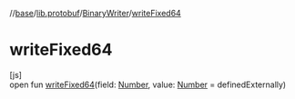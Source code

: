 //[base](../../../index.md)/[lib.protobuf](../index.md)/[BinaryWriter](index.md)/[writeFixed64](write-fixed64.md)

# writeFixed64

[js]\
open fun [writeFixed64](write-fixed64.md)(field: [Number](https://kotlinlang.org/api/latest/jvm/stdlib/kotlin/-number/index.html), value: [Number](https://kotlinlang.org/api/latest/jvm/stdlib/kotlin/-number/index.html) = definedExternally)
